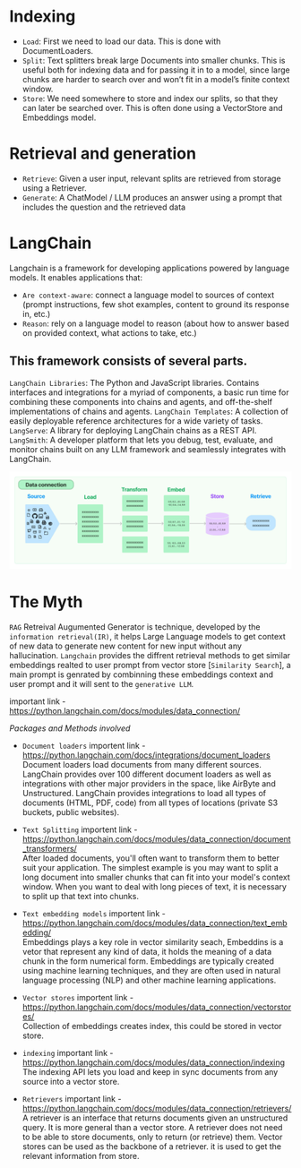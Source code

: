 
# Indexing
 - `Load`: First we need to load our data. This is done with DocumentLoaders.
 - `Split`: Text splitters break large Documents into smaller chunks. This is useful both for indexing data and for passing it in to a model, since large chunks are harder to search over and won’t fit in a model’s finite context window.
 - `Store`: We need somewhere to store and index our splits, so that they can later be searched over. This is often done using a VectorStore and Embeddings model.

# Retrieval and generation
 - `Retrieve`: Given a user input, relevant splits are retrieved from storage using a Retriever.
 - `Generate`: A ChatModel / LLM produces an answer using a prompt that includes the question and the retrieved data

# LangChain 
Langchain is a framework for developing applications powered by language models. It enables applications that:
   - `Are context-aware`: connect a language model to sources of context (prompt instructions, few shot examples, content to ground its response in, etc.)
   - `Reason`: rely on a language model to reason (about how to answer based on provided context, what actions to take, etc.)

## This framework consists of several parts.
`LangChain Libraries`: The Python and JavaScript libraries. Contains interfaces and integrations for a myriad of components, a basic run time for combining these components into chains and agents, and off-the-shelf implementations of chains and agents.
`LangChain Templates`: A collection of easily deployable reference architectures for a wide variety of tasks.
`LangServe`: A library for deploying LangChain chains as a REST API.
`LangSmith`: A developer platform that lets you debug, test, evaluate, and monitor chains built on any LLM framework and seamlessly integrates with LangChain.


![Objective](./resources/assets/image.jpg)

# The Myth
`RAG` Retreival Augumented Generator is technique, developed by the `information retrieval(IR)`, it helps Large Language models to get context of new data to generate new content for new input without any hallucination. 
`Langchain` provides the diffrent retrieval methods to get similar embeddings realted to user prompt  from vector store [`Similarity Search`], a main prompt is genrated by combinning these embeddings context and user prompt  and it will sent to the `generative LLM`.

important link - https://python.langchain.com/docs/modules/data_connection/

*Packages and Methods involved*
- `Document loaders`
importent link - https://python.langchain.com/docs/integrations/document_loaders <br>
Document loaders load documents from many different sources. LangChain provides over 100 different document loaders as well as integrations with other major providers in the space, like AirByte and Unstructured. LangChain provides integrations to load all types of documents (HTML, PDF, code) from all types of locations (private S3 buckets, public websites).
- `Text Splitting`
importent link - https://python.langchain.com/docs/modules/data_connection/document_transformers/<br>
After loaded documents, you'll often want to transform them to better suit your application. The simplest example is you may want to split a long document into smaller chunks that can fit into your model's context window. 
When you want to deal with long pieces of text, it is necessary to split up that text into chunks. 

- `Text embedding models`
importent link - https://python.langchain.com/docs/modules/data_connection/text_embedding/<br>
Embeddings plays a key role in vector similarity seach, Embeddins is a vetor that represent any kind of data, it holds the meaning of a data chunk in the form numerical form. Embeddings are typically created using machine learning techniques, and they are often used in natural language processing (NLP) and other machine learning applications.

- `Vector stores`
importent link - https://python.langchain.com/docs/modules/data_connection/vectorstores/<br>
Collection of embeddings creates index, this could be stored in vector store.

- `indexing`
important link - https://python.langchain.com/docs/modules/data_connection/indexing<br>
The indexing API lets you load and keep in sync documents from any source into a vector store.

- `Retrievers`
important link - https://python.langchain.com/docs/modules/data_connection/retrievers/<br>
A retriever is an interface that returns documents given an unstructured query. It is more general than a vector store. A retriever does not need to be able to store documents, only to return (or retrieve) them. Vector stores can be used as the backbone of a retriever.
it is used to get the relevant information from store.

